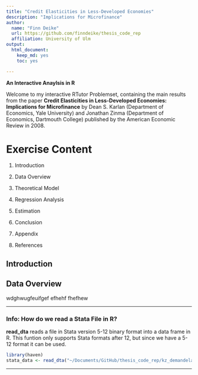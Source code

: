```yaml
---
title: "Credit Elasticities in Less-Developed Economies"
description: "Implications for Microfinance"
author:
  name: "Finn Deike"
  url: https://github.com/finndeike/thesis_code_rep
  affiliation: University of Ulm
output: 
  html_document:
    keep_md: yes
    toc: yes

---
```




**An Interactive Anaylsis in R**


Welcome to my interactive RTutor Problemset, containing the main results from the paper **Credit Elasticities in Less-Developed Economies: Implications for Microfinance** by Dean S. Karlan (Department of Economics, Yale University) and Jonathan Zinma (Department of Economics, Dartmouth College) published by the American Economic Review in 2008.


# Exercise Content

1. Introduction 

2. Data Overview

3. Theoretical Model

4. Regression Analysis

5. Estimation

6. Conclusion

7. Appendix

8. References



## Introduction


## Data Overview

wdghwugfeuifgef
efhehf
fhefhew

***
### Info: How do we read a Stata File in R?

**read_dta** reads a file in Stata version 5-12 binary format into a data frame in R. This funtion only supports Stata formats after 12, but since we have a 5-12 format it can be used.


```r
library(haven)
stata_data <- read_dta("~/Documents/GitHub/thesis_code_rep/kz_demandelasts_aer08.dta")
```

***










